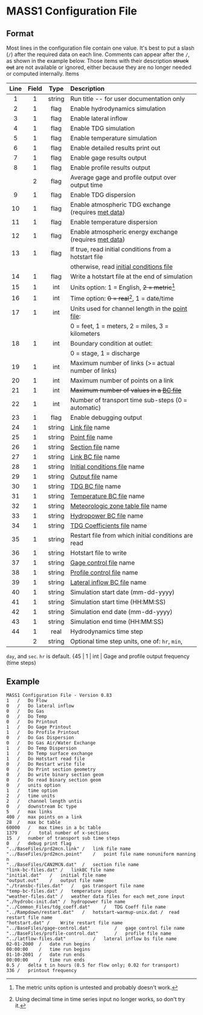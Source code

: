 # MASS1 Configuration File

## Format

Most lines in the configuration file contain one value. It's best to
put a slash (`/`) after the required data on each line.  Comments can
appear after the `/`, as shown in the example below.  Those items with
their description ~~struck out~~ are not available or ignored, either
because they are no longer needed or computed internally.  Items

| Line | Field | Type | Description 
| :---: | :---: | :---: | :---
| 1 | 1 | string | Run title -- for user documentation only
| 2 | 1 | flag | Enable hydrodynamics simulation
| 3 | 1 | flag | Enable lateral inflow
| 4 | 1 | flag | Enable TDG simulation
| 5 | 1 | flag | Enable temperature simulation
| 6 | 1 | flag | Enable detailed results print out
| 7 | 1 | flag | Enable gage results output
| 8 | 1 | flag | Enable profile results output
|   | 2 | flag | Average gage and profile output over output time
| 9 | 1 | flag | Enable TDG dispersion 
|10 | 1 | flag | Enable atmospheric TDG exchange (requires [met data](met.md))
|11 | 1 | flag | Enable temperature dispersion 
|12 | 1 | flag | Enable atmospheric energy exchange (requires [met data](met.md))
|13 | 1 | flag | If true, read initial conditions from a hotstart file
|   |   |      | otherwise, read [initial conditions file](init.md)
|14 | 1 | flag | Write a hotstart file at the end of simulation
|15 | 1 | int  | Units option: 1 = English, ~~2 = metric~~[^2]
|16 | 1 | int  | Time option: ~~0 = real~~[^1], 1 = date/time
|17 | 1 | int  | Units used for channel length in the [point file](point.md):
|   |   |      |  0 = feet, 1 = meters, 2 = miles, 3 = kilometers
|18 | 1 | int  | Boundary condition at outlet: 
|   |   |      |  0 = stage, 1 = discharge
|19 | 1 | int  | Maximum number of links (>= actual number of links)
|20 | 1 | int  | Maximum number of points on a link
|21 | 1 | int  | ~~Maximum number of values in a [BC file](bc.md)~~
|22 | 1 | int  | Number of transport time sub-steps (0 = automatic)
|23 | 1 | flag | Enable debugging output
|24 | 1 | string | [Link file](link.md) name
|25 | 1 | string | [Point file](point.md) name
|26 | 1 | string | [Section file](section.md) name
|27 | 1 | string | [Link BC file](bc.md) name
|28 | 1 | string | [Initial conditions file](initial.md) name
|29 | 1 | string | [Output file](output.md) name
|30 | 1 | string | [TDG BC file](bc.md) name
|31 | 1 | string | [Temperature BC file](bc.md) name
|32 | 1 | string | [Meteorologic zone table file](met.md) name
|33 | 1 | string | [Hydropower BC file](bc.md) name
|34 | 1 | string | [TDG Coefficients file](tdg_coeff.md) name
|35 | 1 | string | Restart file from which initial conditions are read
|36 | 1 | string | Hotstart file to write
|37 | 1 | string | [Gage control file](gage.md) name
|38 | 1 | string | [Profile control file](profile.md) name
|39 | 1 | string | [Lateral inflow BC file](bc.md) name
|40 | 1 | string | Simulation start date (mm-dd-yyyy)
|41 | 1 | string | Simulation start time (HH:MM:SS)
|42 | 1 | string | Simulation end date (mm-dd-yyyy)
|43 | 1 | string | Simulation end time (HH:MM:SS)
|44 | 1 | real   | Hydrodynamics time step
|   | 2 | string | Optional time step units, one of: `hr`, `min`,
`day`, and `sec`. `hr` is default.
{45 | 1 | int    | Gage and profile output frequency (time steps)

## Example

```
MASS1 Configuration File - Version 0.83
1	/	Do Flow
0	/	Do lateral inflow
0	/	Do Gas
0	/	Do Temp
0	/	Do Printout
1	/	Do Gage Printout
1	/	Do Profile Printout
0	/	Do Gas Dispersion
0	/	Do Gas Air/Water Exchange
1	/	Do Temp Dispersion
1	/	Do Temp surface exchange
1	/	Do Hotstart read file
0	/	Do Restart write file
0	/	Do Print section geometry
0	/	Do write binary section geom
0	/	Do read binary section geom
0	/	units option
1	/	time option
2	/	time units
2	/	channel length untis
0	/	downstream bc type
5	/	max links
400	/	max points on a link
28	/	max bc table
60000	/	max times in a bc table
1379	/	total number of x-sections
15  /   number of transport sub time steps
0 	/	debug print flag
"../BaseFiles/prd2mcn.link"	/	link file name
"../BaseFiles/prd2mcn.point"	/	point file name nonuniform manning n
"../BaseFiles/CAN2MCN.dat" 	/	section file name
"link-bc-files.dat"	/	linkBC file name
"initial.dat" 	/	initial file name
"output.out" 	/	output file name
"./transbc-files.dat"	/	gas transport file name
"temp-bc-files.dat"	/	temperature input
"weather-files.dat"	/	weather data files for each met_zone input
"./hydrobc-init.dat" /	hydropower file name
"../Common_Files/tdg_coeff.dat" 	/	TDG Coeff file name
"../Rampdown/restart.dat" 	/	hotstart-warmup-unix.dat /	read restart file name
"hotstart.dat" /	Write restart file name
"../BaseFiles/gage-control.dat"			/	gage control file name
"../BaseFiles/profile-control.dat" 	 	/	profile file name
"../latflow-files.dat"     		/	lateral inflow bs file name
02-01-2000	/	date run begins
00:00:00	/	time run begins
01-10-2001	/	date run ends
00:00:00	/	time run ends
0.5	/	delta t in hours (0.5 for flow only; 0.02 for transport)
336	/	printout frequency
```

[^1]: Using decimal time in time series input no longer works, so
don't try it. 

[^2]: The metric units option is untested and probably doesn't work.

[^3]: Units are hours unless units are specified.  The real value can
be followed by a units label. The following are understood: `hr`,
`min`, `day`, and `sec`.  

